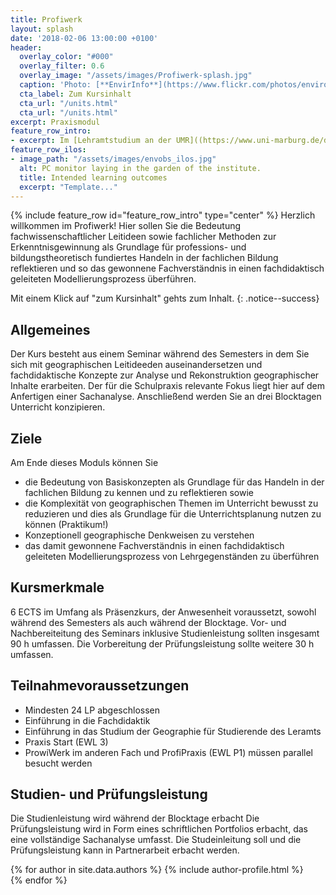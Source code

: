 ```yaml
---
title: Profiwerk
layout: splash
date: '2018-02-06 13:00:00 +0100'
header:
  overlay_color: "#000"
  overlay_filter: 0.6
  overlay_image: "/assets/images/Profiwerk-splash.jpg"
  caption: 'Photo: [**EnvirInfo**](https://www.flickr.com/photos/environmentalinformatics-marburg/29801769580/)'
  cta_label: Zum Kursinhalt
  cta_url: "/units.html"
  cta_url: "/units.html"
excerpt: Praxismodul
feature_row_intro:
- excerpt: Im [Lehramtstudium an der UMR]((https://www.uni-marburg.de/de/fb19/studium/studiengaenge/erdkunde-lehramt-gymnasium/herzlich-willkommen-beim-bachelor-geographie)){:target="_blank"} 
feature_row_ilos:
- image_path: "/assets/images/envobs_ilos.jpg"
  alt: PC monitor laying in the garden of the institute.
  title: Intended learning outcomes
  excerpt: "Template..."
---
```


{% include feature_row id="feature_row_intro" type="center" %}
Herzlich willkommen im Profiwerk!
Hier sollen Sie die Bedeutung fachwissenschaftlicher Leitideen sowie fachlicher Methoden zur Erkenntnisgewinnung als Grundlage für professions- und bildungstheoretisch
fundiertes Handeln in der fachlichen Bildung reflektieren und so das gewonnene Fachverständnis in einen fachdidaktisch geleiteten Modellierungsprozess überführen. 

Mit einem Klick auf "zum Kursinhalt" gehts zum Inhalt. 
{: .notice--success}


## Allgemeines 
Der Kurs besteht aus einem Seminar während des Semesters in dem Sie sich mit geographischen Leitideeden auseinandersetzen und fachdidaktische Konzepte zur Analyse und Rekonstruktion geographischer Inhalte erarbeiten. Der für die Schulpraxis relevante Fokus liegt hier auf dem Anfertigen einer Sachanalyse. 
Anschließend werden Sie an drei Blocktagen Unterricht konzipieren.

## Ziele
Am Ende dieses Moduls können Sie
* die Bedeutung von Basiskonzepten als Grundlage für das Handeln in der fachlichen Bildung zu kennen und zu reflektieren sowie
* die Komplexität von geographischen Themen im Unterricht bewusst zu reduzieren und dies als Grundlage für die Unterrichtsplanung nutzen zu können (Praktikum!) 
* Konzeptionell geographische Denkweisen zu verstehen 
* das damit gewonnene Fachverständnis in einen fachdidaktisch geleiteten Modellierungsprozess von Lehrgegenständen zu überführen


## Kursmerkmale
6 ECTS im Umfang als Präsenzkurs, der Anwesenheit voraussetzt, sowohl während des Semesters als auch während der Blocktage.
Vor- und Nachbereiteitung des Seminars inklusive Studienleistung sollten insgesamt 90 h umfassen.
Die Vorbereitung der Prüfungsleistung sollte weitere 30 h umfassen. 

## Teilnahmevoraussetzungen
* Mindesten 24 LP abgeschlossen
* Einführung in die Fachdidaktik
* Einführung in das Studium der Geographie für Studierende des Leramts
* Praxis Start (EWL 3)
* ProwiWerk im anderen Fach und ProfiPraxis (EWL P1) müssen parallel besucht werden

## Studien- und Prüfungsleistung
Die Studienleistung wird während der Blocktage erbacht
Die Prüfungsleistung wird in Form eines schriftlichen Portfolios erbacht, das eine vollständige Sachanalyse umfasst.
Die Studeinleitung soll und die Prüfungsleistung kann in Partnerarbeit erbacht werden.
 

{% for author in site.data.authors %} 
  {% include author-profile.html %}
 <br /> 
{% endfor %}
